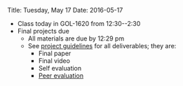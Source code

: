 Title: Tuesday, May 17
Date: 2016-05-17

- Class today in GOL-1620 from 12:30--2:30
- Final projects due
	- All materials are due by 12:29 pm
	- See [project guidelines](project_guidelines.html) for all
		deliverables; they are:
		- Final paper
		- Final video
		- Self evaluation
		- [Peer evaluation](http://peereval.rit.edu)

